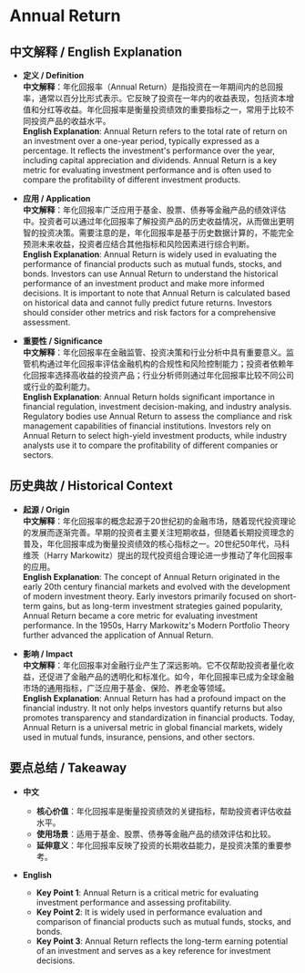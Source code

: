 # Annual Return

## 中文解释 / English Explanation

* **定义 / Definition**  
  **中文解释**：年化回报率（Annual Return）是指投资在一年期间内的总回报率，通常以百分比形式表示。它反映了投资在一年内的收益表现，包括资本增值和分红等收益。年化回报率是衡量投资绩效的重要指标之一，常用于比较不同投资产品的收益水平。  
  **English Explanation**: Annual Return refers to the total rate of return on an investment over a one-year period, typically expressed as a percentage. It reflects the investment's performance over the year, including capital appreciation and dividends. Annual Return is a key metric for evaluating investment performance and is often used to compare the profitability of different investment products.

* **应用 / Application**  
  **中文解释**：年化回报率广泛应用于基金、股票、债券等金融产品的绩效评估中。投资者可以通过年化回报率了解投资产品的历史收益情况，从而做出更明智的投资决策。需要注意的是，年化回报率是基于历史数据计算的，不能完全预测未来收益，投资者应结合其他指标和风险因素进行综合判断。  
  **English Explanation**: Annual Return is widely used in evaluating the performance of financial products such as mutual funds, stocks, and bonds. Investors can use Annual Return to understand the historical performance of an investment product and make more informed decisions. It is important to note that Annual Return is calculated based on historical data and cannot fully predict future returns. Investors should consider other metrics and risk factors for a comprehensive assessment.

* **重要性 / Significance**  
  **中文解释**：年化回报率在金融监管、投资决策和行业分析中具有重要意义。监管机构通过年化回报率评估金融机构的合规性和风险控制能力；投资者依赖年化回报率选择高收益的投资产品；行业分析师则通过年化回报率比较不同公司或行业的盈利能力。  
  **English Explanation**: Annual Return holds significant importance in financial regulation, investment decision-making, and industry analysis. Regulatory bodies use Annual Return to assess the compliance and risk management capabilities of financial institutions. Investors rely on Annual Return to select high-yield investment products, while industry analysts use it to compare the profitability of different companies or sectors.

## 历史典故 / Historical Context

* **起源 / Origin**  
  **中文解释**：年化回报率的概念起源于20世纪初的金融市场，随着现代投资理论的发展而逐渐完善。早期的投资者主要关注短期收益，但随着长期投资理念的普及，年化回报率成为衡量投资绩效的核心指标之一。20世纪50年代，马科维茨（Harry Markowitz）提出的现代投资组合理论进一步推动了年化回报率的应用。  
  **English Explanation**: The concept of Annual Return originated in the early 20th century financial markets and evolved with the development of modern investment theory. Early investors primarily focused on short-term gains, but as long-term investment strategies gained popularity, Annual Return became a core metric for evaluating investment performance. In the 1950s, Harry Markowitz's Modern Portfolio Theory further advanced the application of Annual Return.

* **影响 / Impact**  
  **中文解释**：年化回报率对金融行业产生了深远影响。它不仅帮助投资者量化收益，还促进了金融产品的透明化和标准化。如今，年化回报率已成为全球金融市场的通用指标，广泛应用于基金、保险、养老金等领域。  
  **English Explanation**: Annual Return has had a profound impact on the financial industry. It not only helps investors quantify returns but also promotes transparency and standardization in financial products. Today, Annual Return is a universal metric in global financial markets, widely used in mutual funds, insurance, pensions, and other sectors.

## 要点总结 / Takeaway

* **中文**  
  - **核心价值**：年化回报率是衡量投资绩效的关键指标，帮助投资者评估收益水平。  
  - **使用场景**：适用于基金、股票、债券等金融产品的绩效评估和比较。  
  - **延伸意义**：年化回报率反映了投资的长期收益能力，是投资决策的重要参考。  

* **English**  
  - **Key Point 1**: Annual Return is a critical metric for evaluating investment performance and assessing profitability.  
  - **Key Point 2**: It is widely used in performance evaluation and comparison of financial products such as mutual funds, stocks, and bonds.  
  - **Key Point 3**: Annual Return reflects the long-term earning potential of an investment and serves as a key reference for investment decisions.